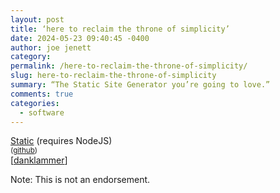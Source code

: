 ```yaml
---
layout: post
title: ‘here to reclaim the throne of simplicity’
date: 2024-05-23 09:40:45 -0400
author: joe jenett
category: 
permalink: /here-to-reclaim-the-throne-of-simplicity/
slug: here-to-reclaim-the-throne-of-simplicity
summary: “The Static Site Generator you’re going to love.”
comments: true
categories:
  - software
---
```

<a title="Static · The Static Site Generator you’re going to love" href="https://static.devdojo.com/">Static</a> (requires NodeJS)<br><small>(<a href="https://github.com/thedevdojo/static">github</a>)</small><br>[<a href="https://pinboard.in/u:danklammer">danklammer</a>]

<p class="note">Note: This is not an endorsement.</p>




<a href="https://brid.gy/publish/mastodon"></a>
